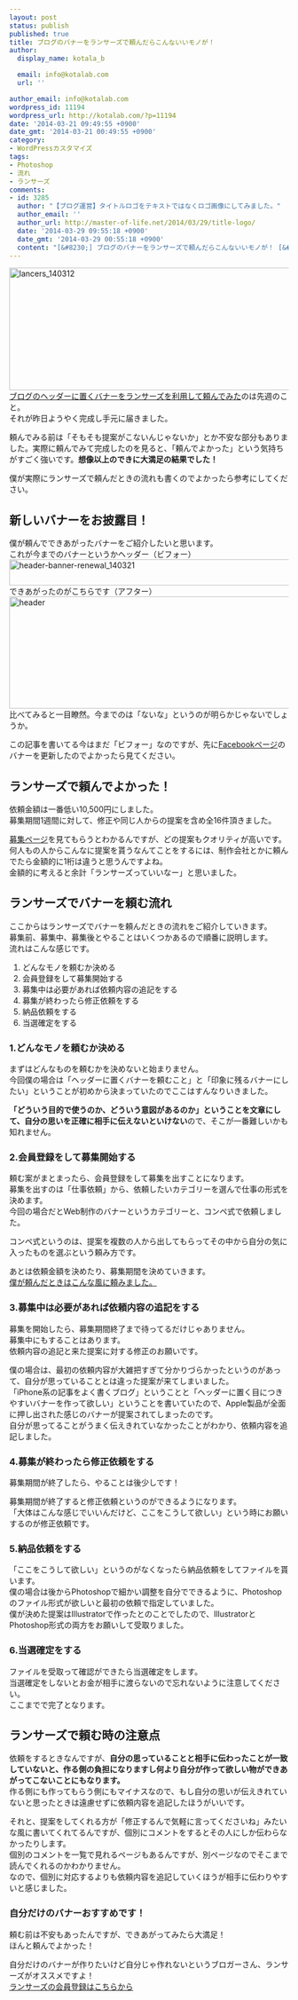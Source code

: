 ```yaml
---
layout: post
status: publish
published: true
title: ブログのバナーをランサーズで頼んだらこんないいモノが！
author:
  display_name: kotala_b

  email: info@kotalab.com
  url: ''

author_email: info@kotalab.com
wordpress_id: 11194
wordpress_url: http://kotalab.com/?p=11194
date: '2014-03-21 09:49:55 +0900'
date_gmt: '2014-03-21 00:49:55 +0900'
category:
- WordPressカスタマイズ
tags:
- Photoshop
- 流れ
- ランサーズ
comments:
- id: 3285
  author: "【ブログ運営】タイトルロゴをテキストではなくロゴ画像にしてみました。"
  author_email: ''
  author_url: http://master-of-life.net/2014/03/29/title-logo/
  date: '2014-03-29 09:55:18 +0900'
  date_gmt: '2014-03-29 00:55:18 +0900'
  content: "[&#8230;] ブログのバナーをランサーズで頼んだらこんないいモノが！ [&#8230;]"
---
```

<p><img src="http://kotalab.com/wp-content/uploads/lancers_140312-546x221.png" alt="lancers_140312" width="546" height="221" class="alignnone size-large wp-image-11113" /><br />
<a href="http://kotalab.com/rancers-banner" target="_blank">ブログのヘッダーに置くバナーをランサーズを利用して頼んでみた</a>のは先週のこと。<br />
それが昨日ようやく完成し手元に届きました。</p>
<p>頼んでみる前は「そもそも提案がこないんじゃないか」とか不安な部分もありました。実際に頼んでみて完成したのを見ると、「頼んでよかった」という気持ちがすごく強いです。<strong>想像以上のできに大満足の結果でした！</strong></p>
<p>僕が実際にランサーズで頼んだときの流れも書くのでよかったら参考にしてください。<br />
<!--more--></p>
<h2>新しいバナーをお披露目！</h2>
<p>僕が頼んでできあがったバナーをご紹介したいと思います。<br />
これが今までのバナーというかヘッダー（ビフォー）<br />
<img src="http://kotalab.com/wp-content/uploads/header-banner-renewal_140321-546x47.png" alt="header-banner-renewal_140321" width="546" height="47" class="alignnone size-large wp-image-11202" /><br />
できあがったのがこちらです（アフター）<br />
<img src="http://kotalab.com/wp-content/uploads/header1-546x202.png" alt="header" width="546" height="202" class="alignnone size-large wp-image-11200" /><br />
比べてみると一目瞭然。今までのは「ないな」というのが明らかじゃないでしょうか。</p>
<p>この記事を書いてる今はまだ「ビフォー」なのですが、先に<a href="https://www.facebook.com/kotalab" target="_blank">Facebookページ</a>のバナーを更新したのでよかったら見てください。</p>
<h2>ランサーズで頼んでよかった！</h2>
<p>依頼金額は一番低い10,500円にしました。<br />
<span class="b">募集期間1週間</span>に対して、修正や同じ人からの提案を含め<span class="b">全16件</span>頂きました。</p>
<p><a href="http://www.lancers.jp/affiliate/track?id=273946&link=%2Fwork%2Fdetail%2F292572" target=_blank>募集ページ</a>を見てもらうとわかるんですが、どの提案もクオリティが高いです。<br />
何人もの人からこんなに提案を貰うなんてことをするには、制作会社とかに頼んでたら金額的に1桁は違うと思うんですよね。<br />
金額的に考えると余計「ランサーズっていいなー」と思いました。</p>
<h2>ランサーズでバナーを頼む流れ</h2>
<p>ここからはランサーズでバナーを頼んだときの流れをご紹介していきます。<br />
募集前、募集中、募集後とやることはいくつかあるので順番に説明します。<br />
流れはこんな感じです。</p>
<ol>
<li>どんなモノを頼むか決める</li>
<li>会員登録をして募集開始する</li>
<li>募集中は必要があれば依頼内容の追記をする</li>
<li>募集が終わったら修正依頼をする</li>
<li>納品依頼をする</li>
<li>当選確定をする</li>
</ol>
<h3>1.どんなモノを頼むか決める</h3>
<p>まずはどんなものを頼むかを決めないと始まりません。<br />
今回僕の場合は「ヘッダーに置くバナーを頼むこと」と「印象に残るバナーにしたい」ということが初めから決まっていたのでここはすんなりいきました。</p>
<p><strong>「どういう目的で使うのか、どういう意図があるのか」ということを文章にして、自分の思いを正確に相手に伝えないといけない</strong>ので、そこが一番難しいかも知れません。</p>
<h3>2.会員登録をして募集開始する</h3>
<p>頼む案がまとまったら、会員登録をして募集を出すことになります。<br />
募集を出すのは「仕事依頼」から、依頼したいカテゴリーを選んで仕事の形式を決めます。<br />
今回の場合だとWeb制作のバナーというカテゴリーと、コンペ式で依頼しました。</p>
<p>コンペ式というのは、提案を複数の人から出してもらってその中から自分の気に入ったものを選ぶという頼み方です。</p>
<p>あとは依頼金額を決めたり、募集期間を決めていきます。<br />
<a href="http://www.lancers.jp/affiliate/track?id=273946&link=%2Fwork%2Fdetail%2F292572" target=_blank>僕が頼んだときはこんな風に頼みました。</a></p>
<h3>3.募集中は必要があれば依頼内容の追記をする</h3>
<p>募集を開始したら、募集期間終了まで待ってるだけじゃありません。<br />
募集中にもすることはあります。<br />
依頼内容の追記と来た提案に対する修正のお願いです。</p>
<p>僕の場合は、最初の依頼内容が大雑把すぎて分かりづらかったというのがあって、自分が思っていることとは違った提案が来てしまいました。<br />
「iPhone系の記事をよく書くブログ」ということと「ヘッダーに置く目につきやすいバナーを作って欲しい」ということを書いていたので、Apple製品が全面に押し出された感じのバナーが提案されてしまったのです。<br />
自分が思ってることがうまく伝えきれていなかったことがわかり、依頼内容を追記しました。</p>
<h3>4.募集が終わったら修正依頼をする</h3>
<p>募集期間が終了したら、やることは後少しです！</p>
<p>募集期間が終了すると修正依頼というのができるようになります。<br />
「大体はこんな感じでいいんだけど、ここをこうして欲しい」という時にお願いするのが修正依頼です。</p>
<h3>5.納品依頼をする</h3>
<p>「ここをこうして欲しい」というのがなくなったら納品依頼をしてファイルを貰います。<br />
僕の場合は後からPhotoshopで細かい調整を自分でできるように、Photoshopのファイル形式が欲しいと最初の依頼で指定していました。<br />
僕が決めた提案はIllustratorで作ったとのことでしたので、IllustratorとPhotoshop形式の両方をお願いして受取りました。</p>
<h3>6.当選確定をする</h3>
<p>ファイルを受取って確認ができたら当選確定をします。<br />
当選確定をしないとお金が相手に渡らないので忘れないように注意してください。<br />
ここまでで完了となります。</p>
<h2>ランサーズで頼む時の注意点</h2>
<p>依頼をするときなんですが、<strong>自分の思っていることと相手に伝わったことが一致していないと、作る側の負担になりますし何より自分が作って欲しい物ができあがってこないことにもなります。</strong><br />
作る側にも作ってもらう側にもマイナスなので、<span class="b">もし自分の思いが伝えきれていないと思ったときは遠慮せずに依頼内容を追記したほうがいいです。</span></p>
<p>それと、提案をしてくれる方が「修正するんで気軽に言ってくださいね」みたいな風に書いてくれてるんですが、<span class="b">個別にコメントをするとその人にしか伝わらなかったりします。</span><br />
個別のコメントを一覧で見れるページもあるんですが、別ページなのでそこまで読んでくれるのかわかりません。<br />
なので、<span class="b">個別に対応するよりも依頼内容を追記していくほうが相手に伝わりやすい</span>と感じました。</p>
<h3>自分だけのバナーおすすめです！</h3>
<p>頼む前は不安もあったんですが、できあがってみたら大満足！<br />
ほんと頼んでよかった！</p>
<p>自分だけのバナーが作りたいけど自分じゃ作れないというブロガーさん、ランサーズがオススメですよ！<br />
<a href="http://www.lancers.jp/affiliate/track?id=273946&link=%2Flp%2Fuser" target=_blank>ランサーズの会員登録はこちらから</a></p>
